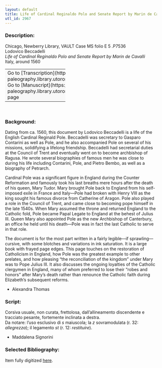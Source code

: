 ```yaml
---
layout: default
title: Life of Cardinal Reginaldo Polo and Senate Report by Marin de Cavalli
utl_id: 2967
---
```


### Description:

Chicago, Newberry Library, VAULT Case MS folio E 5 .P7536<br>
Lodovico Beccadelli<br>
_Life of Cardinal Reginaldo Polo and Senate Report by Marin de Cavalli_<br>
Italy, around 1560

<table border="0.5" cellpadding="1" cellspacing="1" style="width: 200px; background-color:#F8F8F8;"><tbody><tr><td>Go to [Transcription](https://italian-paleography.library.utoronto.ca/content/transcript_IP_034)<br>
Go to [Manuscript](https://italian-paleography.library.utoronto.ca/islandora/object/italianpaleography%3AIP_034) page</td></tr></tbody></table> 

### Background:

Dating from ca. 1560, this document by Lodovico Beccadelli is a life of the English Cardinal Reginald Pole. Beccadelli was secretary to Gasparo Contarini as well as Pole, and he also accompanied Pole on several of his missions, solidifying a lifelong friendship. Beccadelli had secretarial duties at the Council of Trent and eventually went on to become archbishop of Ragusa. He wrote several biographies of famous men he was close to during his life including Contarini, Pole, and Pietro Bembo, as well as a biography of Petrarch.

Cardinal Pole was a significant figure in England during the Counter Reformation and famously took his last breaths mere hours after the death of his queen, Mary Tudor. Mary brought Pole back to England from his self-imposed exile in France and Italy––Pole had broken with Henry VIII as the king sought his famous divorce from Catherine of Aragon. Pole also played a role in the Council of Trent, and came close to becoming pope himself in the late 1540s. When Mary assumed the throne and returned England to the Catholic fold, Pole became Papal Legate to England at the behest of Julius III. Queen Mary also appointed Pole as the new Archbishop of Canterbury, an office he held until his death––Pole was in fact the last Catholic to serve in that role.

The document is for the most part written in a fairly legible––if sprawling––cursive, with some blotches and variations in ink saturation. It is a large book with frayed page edges. This page touches on the restoration of Catholicism in England, how Pole was the greatest example to other prelates, and how pleasing “the reconciliation of the kingdom” under Mary was to Pope Julius III. It also discusses the ongoing loyalties of the Catholic clergymen in England, many of whom preferred to lose their “robes and honors” after Mary’s death rather than renounce the Catholic faith during Elizabeth’s subsequent reforms.

- Alexandra Thomas

### Script:

Corsiva usuale, non curata, frettolosa, dall’allineamento discendente e tracciato pesante, fortemente inclinata a destra.<br>
Da notare: l’uso esclusivo di _s_ maiuscola; la _z_ sovramodulata (r. 32: _allegrezza_); il legamento _st_ (r. 12: _restituire_).<br>
- Maddalena Signorini

### Selected Bibliography:

Item fully digitized [here](http://collections.carli.illinois.edu/cdm/ref/collection/nby_dig/id/21747).

